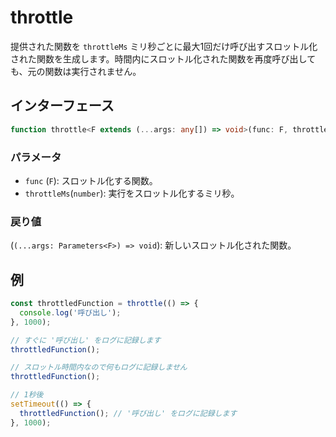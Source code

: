# throttle

提供された関数を `throttleMs` ミリ秒ごとに最大1回だけ呼び出すスロットル化された関数を生成します。時間内にスロットル化された関数を再度呼び出しても、元の関数は実行されません。

## インターフェース

```typescript
function throttle<F extends (...args: any[]) => void>(func: F, throttleMs: number): (...args: Parameters<F>) => void;
```

### パラメータ

- `func` (`F`): スロットル化する関数。
- `throttleMs`(`number`): 実行をスロットル化するミリ秒。

### 戻り値

(`(...args: Parameters<F>) => void`): 新しいスロットル化された関数。

## 例

```typescript
const throttledFunction = throttle(() => {
  console.log('呼び出し');
}, 1000);

// すぐに '呼び出し' をログに記録します
throttledFunction();

// スロットル時間内なので何もログに記録しません
throttledFunction();

// 1秒後
setTimeout(() => {
  throttledFunction(); // '呼び出し' をログに記録します
}, 1000);
```
